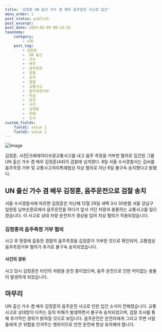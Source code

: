 ```yaml
---
title: '김정훈 UN 출신 가수 겸 배우 음주운전 사고로 입건'
menu_order: 1
post_status: publish
post_excerpt: 
post_date: 2024-02-09 00:14:24
taxonomy:
    category:
        - 사회
    post_tag:
        - 김정훈
        -  UN 출신
        -  가수
        -  배우
        -  음주운전
        -  검찰
        -  송치
        -  경찰
        -  교통사고
        -  음주측정거부
        -  치상
        -  입건
        -  사건
        -  상대방
        -  피해
        -  조사
custom_fields:
    field1: value 1
    field2: value 2
---
```


![Image](https://imgnews.pstatic.net/image/009/2024/02/08/0005256759_001_20240208201601009.jpg?type=w647)

김정훈. 사진|크레에이티브광교통사고를 내고 음주 측정을 거부한 혐의로 입건된 그룹 UN 출신 가수 겸 배우 김정훈(44)이 검찰에 넘겨졌다. 8일 서울 수서경찰서는 김씨를 음주측정 거부 및 교통사고처리특례법상 치상 혐의로 지난 6일 불구속 송치했다고 밝혔다.
## UN 출신 가수 겸 배우 김정훈, 음주운전으로 검찰 송치
서울 수서경찰서에 따르면 김정훈은 지난해 12월 29일 새벽 3시 30분쯤 서울 강남구 일원동 남부순환로에서 음주운전을 하다가 앞서 가던 차량과 충돌하는 교통사고를 일으켰습니다. 이 사고로 상대 차량 운전자가 경상을 입어 치상 혐의가 적용되었습니다.
### 김정훈의 음주측정 거부 혐의
사고 후 현장에 출동한 경찰의 음주측정을 김정훈이 거부한 것으로 확인되어, 교통법상 음주측정거부 혐의가 추가로 불구속 송치되었습니다. 
#### 사건의 경위
사고 당시 김정훈은 타인의 차량을 운전 중이었으며, 음주 운전으로 인한 어이없는 충돌이 발생하게 되었습니다. 
## 마무리
UN 출신 가수 겸 배우 김정훈의 음주운전 사고로 인한 입건 소식이 전해졌습니다. 교통사고로 상대방이 다치는 등의 피해가 발생하면서 불구속 송치되었으며, 검찰 조사를 통해 추가적인 경위가 밝혀질 것으로 보입니다. 음주운전은 운전자에게 그리고 주변 사람들에게 큰 위험을 안겨주는 행위이므로 안전 운전에 항상 유의해야 합니다.
